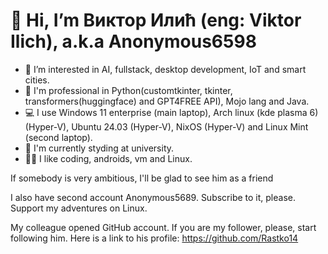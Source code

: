 # 👋 Hi, I’m Виктор Илић (eng: Viktor Ilich), a.k.a Anonymous6598
- 👀 I’m interested in AI, fullstack, desktop development, IoT and smart cities.
- 🦾 I'm professional in Python(customtkinter, tkinter, transformers(huggingface) and GPT4FREE API), Mojo lang and Java.
- 💻 I use Windows 11 enterprise (main laptop), Arch linux (kde plasma 6) (Hyper-V), Ubuntu 24.03 (Hyper-V), NixOS (Hyper-V) and Linux Mint (second laptop).
- 📝 I'm currently styding at university.
- 🧑‍💻 I like coding, androids, vm and Linux.

If somebody is very ambitious, I'll be glad to see him as a friend

I also have second account Anonymous5689. Subscribe to it, please. Support my adventures on Linux.

My colleague opened GitHub account. If you are my follower, please, start following him. Here is a link to his profile: https://github.com/Rastko14